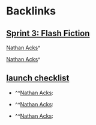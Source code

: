 
# Backlinks
## [Sprint 3: Flash Fiction](<Sprint 3: Flash Fiction.md>)
[Nathan Acks](<Nathan Acks.md>)^

[Nathan Acks](<Nathan Acks.md>)^

## [launch checklist](<launch checklist.md>)
- ^^[Nathan Acks](<Nathan Acks.md>):

- ^^[Nathan Acks](<Nathan Acks.md>):

- ^^[Nathan Acks](<Nathan Acks.md>):

